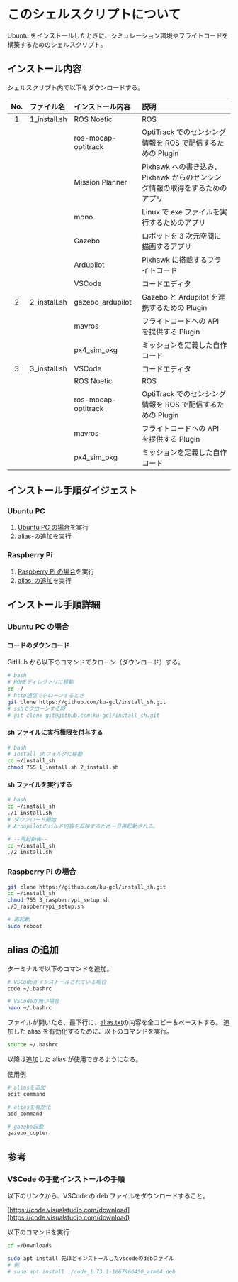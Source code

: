 # このシェルスクリプトについて

Ubuntu をインストールしたときに、シミュレーション環境やフライトコードを構築するためのシェルスクリプト。

## インストール内容

シェルスクリプト内で以下をダウンロードする。

| No. | ファイル名   | インストール内容    | 説明                                                                       |
| :-: | :----------- | :------------------ | :------------------------------------------------------------------------- |
|  1  | 1_install.sh | ROS Noetic          | ROS                                                                        |
|     |              | ros-mocap-optitrack | OptiTrack でのセンシング情報を ROS で配信するための Plugin                 |
|     |              | Mission Planner     | Pixhawk への書き込み、Pixhawk からのセンシング情報の取得をするためのアプリ |
|     |              | mono                | Linux で exe ファイルを実行するためのアプリ                                |
|     |              | Gazebo              | ロボットを 3 次元空間に描画するアプリ                                      |
|     |              | Ardupilot           | Pixhawk に搭載するフライトコード                                           |
|     |              | VSCode              | コードエディタ                                                             |
|  2  | 2_install.sh | gazebo_ardupilot    | Gazebo と Ardupilot を連携するための Plugin                                |
|     |              | mavros              | フライトコードへの API を提供する Plugin                                   |
|     |              | px4_sim_pkg         | ミッションを定義した自作コード                                             |
|  3  | 3_install.sh | VSCode              | コードエディタ                                                             |
|     |              | ROS Noetic          | ROS                                                                        |
|     |              | ros-mocap-optitrack | OptiTrack でのセンシング情報を ROS で配信するための Plugin                 |
|     |              | mavros              | フライトコードへの API を提供する Plugin                                   |
|     |              | px4_sim_pkg         | ミッションを定義した自作コード                                             |

## インストール手順ダイジェスト

### Ubuntu PC

1. [Ubuntu PC の場合](#ubuntu-pc-の場合)を実行
1. [alias-の追加](#alias-の追加)を実行

### Raspberry Pi

1. [Raspberry Pi の場合](#raspberry-pi-の場合)を実行
1. [alias-の追加](#alias-の追加)を実行

## インストール手順詳細

### Ubuntu PC の場合

#### コードのダウンロード

GitHub から以下のコマンドでクローン（ダウンロード）する。

```bash
# bash
# HOMEディレクトリに移動
cd ~/
# http通信でクローンするとき
git clone https://github.com/ku-gcl/install_sh.git
# sshでクローンする時
# git clone git@github.com:ku-gcl/install_sh.git
```

#### sh ファイルに実行権限を付与する

```bash
# bash
# install_shフォルダに移動
cd ~/install_sh
chmod 755 1_install.sh 2_install.sh
```

#### sh ファイルを実行する

```bash
# bash
cd ~/install_sh
./1_install.sh
# ダウンロード開始
# Ardupilotのビルド内容を反映するため一旦再起動される。

# --再起動後--
cd ~/install_sh
./2_install.sh
```

### Raspberry Pi の場合

```bash
git clone https://github.com/ku-gcl/install_sh.git
cd ~/install_sh
chmod 755 3_raspberrypi_setup.sh
./3_raspberrypi_setup.sh

# 再起動
sudo reboot
```

## alias の追加

ターミナルで以下のコマンドを追加。

```bash
# VSCodeがインストールされている場合
code ~/.bashrc

# VSCodeが無い場合
nano ~/.bashrc
```

ファイルが開いたら、最下行に、[alias.txt](alias.txt)の内容を全コピー＆ペーストする。
追加した alias を有効化するために、以下のコマンドを実行。

```bash
source ~/.bashrc
```

以降は追加した alias が使用できるようになる。

使用例

```bash
# aliasを追加
edit_command

# aliasを有効化
add_command

# gazebo起動
gazebo_copter
```

## 参考

### VSCode の手動インストールの手順

以下のリンクから、VSCode の deb ファイルをダウンロードすること。

[https://code.visualstudio.com/download](https://code.visualstudio.com/download)

以下のコマンドを実行

```bash
cd ~/Downloads

sudo apt install 先ほどインストールしたvscodeのdebファイル
# 例
# sudo apt install ./code_1.73.1-1667966450_arm64.deb
```
